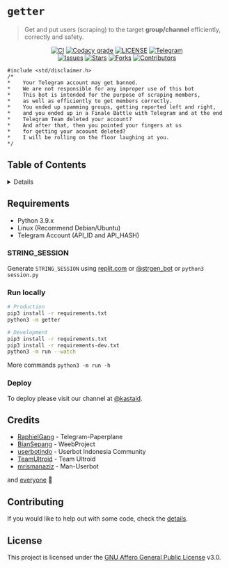 # `getter`

> Get and put users (scraping) to the target **group/channel** efficiently, correctly and safety.

<p align="center">
    <a href="https://github.com/kastaid/getter/actions/workflows/ci.yml"><img alt="CI" src="https://img.shields.io/github/workflow/status/kastaid/getter/CI?logo=github&label=CI" /></a>
    <a href="https://app.codacy.com/gh/kastaid/getter/dashboard"><img alt="Codacy grade" src="https://img.shields.io/codacy/grade/2f86ed8f8534424c8d4cdaa197dc5ce2?logo=codacy" /></a>
    <a href="https://github.com/kastaid/getter/blob/main/LICENSE"><img alt="LICENSE" src="https://img.shields.io/github/license/kastaid/getter" /></a>
    <a href="https://t.me/kastaid"><img alt="Telegram" src="https://img.shields.io/badge/kastaid-blue?logo=telegram" /></a>
    <br>
    <a href="https://github.com/kastaid/getter/issues"><img alt="Issues" src="https://img.shields.io/github/issues/kastaid/getter?logo=github" /></a>
    <a href="https://github.com/kastaid/getter/stargazers"><img alt="Stars" src="https://img.shields.io/github/stars/kastaid/getter?logo=github" /></a>
    <a href="https://github.com/kastaid/getter/network/members"><img alt="Forks" src="https://img.shields.io/github/forks/kastaid/getter?logo=github" /></a>
    <a href="https://github.com/kastaid/getter/graphs/contributors"><img alt="Contributors" src="https://img.shields.io/github/contributors/kastaid/getter?logo=github" /></a>
</p>

```
#include <std/disclaimer.h>
/*
*    Your Telegram account may get banned.
*    We are not responsible for any improper use of this bot
*    This bot is intended for the purpose of scraping members,
*    as well as efficiently to get members correctly.
*    You ended up spamming groups, getting reported left and right,
*    and you ended up in a Finale Battle with Telegram and at the end
*    Telegram Team deleted your account?
*    And after that, then you pointed your fingers at us
*    for getting your acoount deleted?
*    I will be rolling on the floor laughing at you.
*/
```

## Table of Contents

<details>
<summary>Details</summary>

- [Requirements](#requirements)
  - [STRING_SESSION](#string_session)
  - [Run locally](#run-locally)
  - [Heroku](#heroku)
- [Credits](#credits)
- [Contributing](#contributing)
- [License](#license)

</details>

## Requirements

- Python 3.9.x
- Linux (Recommend Debian/Ubuntu)
- Telegram Account (API_ID and API_HASH)

### STRING_SESSION

Generate `STRING_SESSION` using [replit.com](https://replit.com/@notudope/strgen) or [@strgen_bot](https://t.me/strgen_bot) or `python3 session.py`

### Run locally

```sh
# Production
pip3 install -r requirements.txt
python3 -m getter

# Development
pip3 install -r requirements.txt
pip3 install -r requirements-dev.txt
python3 -m run --watch
```

More commands `python3 -m run -h`

### Deploy

To deploy please visit our channel at [@kastaid](https://t.me/kastaid).

## Credits

* [RaphielGang](https://github.com/RaphielGang) - Telegram-Paperplane
* [BianSepang](https://github.com/BianSepang) - WeebProject
* [userbotindo](https://github.com/userbotindo) - Userbot Indonesia Community
* [TeamUltroid](https://github.com/TeamUltroid) - Team Ultroid
* [mrismanaziz](https://github.com/mrismanaziz) - Man-Userbot

and [everyone](https://github.com/kastaid/getter/graphs/contributors) 🦄

## Contributing

If you would like to help out with some code, check the [details](https://github.com/kastaid/getter/blob/main/docs/CONTRIBUTING.md).

## License

This project is licensed under the [GNU Affero General Public License](https://github.com/kastaid/getter/blob/main/LICENSE) v3.0.
